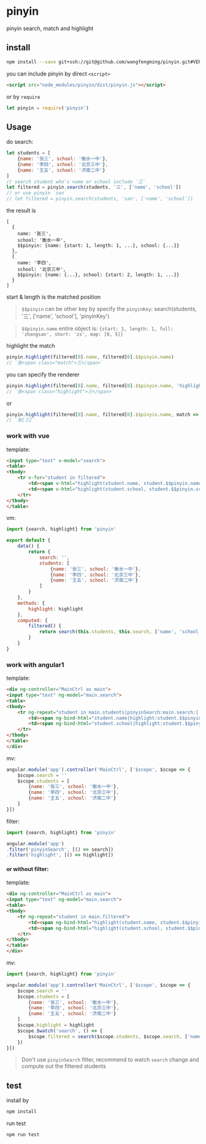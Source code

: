 # pinyin

pinyin search, match and highlight

## install
```bash
npm install --save git+ssh://git@github.com/wangfengming/pinyin.git#VERSION
```

you can include pinyin by direct `<script>`
```html
<script src="node_modules/pinyin/dist/pinyin.js"></script>
```
or by `require`
```javascript
let pinyin = require('pinyin')
```

## Usage

do search:
```javascript
let students = [
    {name: '张三', school: '衡水一中'},
    {name: '李四', school: '北京三中'},
    {name: '王五', school: '济南二中'}
]
// search student who's name or school include `三`
let filtered = pinyin.search(students, '三', ['name', 'school'])
// or use pinyin `san`
// let filtered = pinyin.search(students, 'san', ['name', 'school'])
```
the result is
```
[
  {
    name: '张三',
    school: '衡水一中',
    $$pinyin: {name: {start: 1, length: 1, ...}, school: {...}}
  },
  {
    name: '李四',
    school: '北京三中',
    $$pinyin: {name: {...}, school: {start: 2, length: 1, ...}}
  }
]
```
start & length is the matched position
> `$$pinyin` can be other key by specify the `pinyinKey`: search(students, '三', ['name', 'school'], 'pinyinKey')

> `$$pinyin.name` entire object is: `{start: 1, length: 1, full: 'zhangsan', short: 'zs', map: [0, 5]}`

highlight the match
```javascript
pinyin.highlight(filtered[0].name, filtered[0].$$pinyin.name)
// `张<span class="match">三</span>`
```
you can specify the renderer
```javascript
pinyin.highlight(filtered[0].name, filtered[0].$$pinyin.name, 'highlight')
// `张<span class="highlight">三</span>`
```
or
```javascript
pinyin.highlight(filtered[0].name, filtered[0].$$pinyin.name, match => `[${match}]`)
// `张[三]`
```

### work with vue

template:
```html
<input type="text" v-model="search">
<table>
<tbody>
    <tr v-for="student in filtered">
        <td><span v-html="highlight(student.name, student.$$pinyin.name)"></span></td>
        <td><span v-html="highlight(student.school, student.$$pinyin.school)"></span></td>
    </tr>
</tbody>
</table>
```

vm:
```javascript
import {search, highlight} from 'pinyin'

export default {
    data() {
        return {
            search: '',
            students: [
                {name: '张三', school: '衡水一中'},
                {name: '李四', school: '北京三中'},
                {name: '王五', school: '济南二中'}
            ]
        }
    },
    methods: {
        highlight: highlight
    },
    computed: {
        filtered() {
            return search(this.students, this.search, ['name', 'school'])
        }
    }
}
```

### work with angular1

template:
```html
<div ng-controller="MainCtrl as main">
<input type="text" ng-model="main.search">
<table>
<tbody>
    <tr ng-repeat="student in main.students|pinyinSearch:main.search:['name', 'school']">
        <td><span ng-bind-html="student.name|highlight:student.$$pinyin.name"></span></td>
        <td><span ng-bind-html="student.school|highlight:student.$$pinyin.school"></span></td>
    </tr>
</tbody>
</table>
</div>
```
mv:
```javascript
angular.module('app').controller('MainCtrl', ['$scope', $scope => {
    $scope.search = ''
    $scope.students = [
        {name: '张三', school: '衡水一中'},
        {name: '李四', school: '北京三中'},
        {name: '王五', school: '济南二中'}
    ]
}])
```

filter:
```javascript
import {search, highlight} from 'pinyin'

angular.module('app')
.filter('pinyinSearch', [() => search])
.filter('highlight', [() => highlight])
```

#### or without filter:

template:
```html
<div ng-controller="MainCtrl as main">
<input type="text" ng-model="main.search">
<table>
<tbody>
    <tr ng-repeat="student in main.filtered">
        <td><span ng-bind-html="highlight(student.name, student.$$pinyin.name)"></span></td>
        <td><span ng-bind-html="highlight(student.school, student.$$pinyin.school)"></span></td>
    </tr>
</tbody>
</table>
</div>
```

mv:
```javascript
import {search, highlight} from 'pinyin'

angular.module('app').controller('MainCtrl', ['$scope', $scope => {
    $scope.search = ''
    $scope.students = [
        {name: '张三', school: '衡水一中'},
        {name: '李四', school: '北京三中'},
        {name: '王五', school: '济南二中'}
    ]
    $scope.highlight = highlight
    $scope.$watch('search', () => {
        $scope.filtered = search($scope.students, $scope.search, ['name', 'score'])
    })
}])
```

> Don't use `pinyinSearch` filter, recommend to watch `search` change and compute out the filtered students

## test

install by
```bash
npm install
```

run test
```bash
npm run test
```

